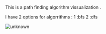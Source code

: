 This is a path finding algorithm vissualization .


I have 2 options for algorrithms :
1 :bfs
2 :dfs

![unknown](https://user-images.githubusercontent.com/96636678/178158340-9fee394e-cc3e-4503-a952-4f24baa50e40.png)
